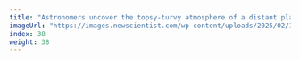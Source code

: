 ```yaml
---
title: "Astronomers uncover the topsy-turvy atmosphere of a distant planet"
imageUrl: "https://images.newscientist.com/wp-content/uploads/2025/02/18152351/SEI_240413141.jpg?width=788"
index: 38
weight: 38
---
```

